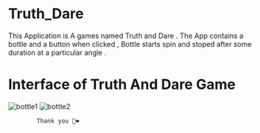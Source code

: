 # Truth_Dare

This Application is A games named Truth and Dare  .
The App contains a bottle and a button when clicked , Bottle starts spin 
and stoped after some duration at a particular angle .

# Interface of Truth And Dare Game

![bottle1](https://user-images.githubusercontent.com/117963273/230452339-3beda9d4-0eb7-4ab0-bea5-9ec3625c5488.jpg)
![bottle2](https://user-images.githubusercontent.com/117963273/230452352-46c3a297-224c-4e48-b5be-91f213f6a307.jpg)


            Thank you 🫰❤️
